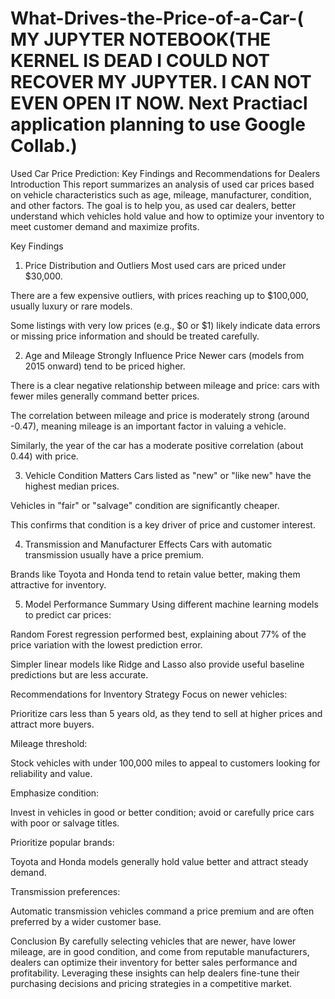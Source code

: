 # What-Drives-the-Price-of-a-Car-( MY JUPYTER NOTEBOOK(THE KERNEL IS DEAD I COULD NOT RECOVER MY JUPYTER. I CAN NOT EVEN OPEN IT NOW. Next Practiacl application planning to use Google Collab.)
Used Car Price Prediction: Key Findings and Recommendations for Dealers
Introduction
This report summarizes an analysis of used car prices based on vehicle characteristics such as age, mileage, manufacturer, condition, and other factors. The goal is to help you, as used car dealers, better understand which vehicles hold value and how to optimize your inventory to meet customer demand and maximize profits.

Key Findings
1. Price Distribution and Outliers
Most used cars are priced under $30,000.

There are a few expensive outliers, with prices reaching up to $100,000, usually luxury or rare models.

Some listings with very low prices (e.g., $0 or $1) likely indicate data errors or missing price information and should be treated carefully.

2. Age and Mileage Strongly Influence Price
Newer cars (models from 2015 onward) tend to be priced higher.

There is a clear negative relationship between mileage and price: cars with fewer miles generally command better prices.

The correlation between mileage and price is moderately strong (around -0.47), meaning mileage is an important factor in valuing a vehicle.

Similarly, the year of the car has a moderate positive correlation (about 0.44) with price.

3. Vehicle Condition Matters
Cars listed as "new" or "like new" have the highest median prices.

Vehicles in "fair" or "salvage" condition are significantly cheaper.

This confirms that condition is a key driver of price and customer interest.

4. Transmission and Manufacturer Effects
Cars with automatic transmission usually have a price premium.

Brands like Toyota and Honda tend to retain value better, making them attractive for inventory.

5. Model Performance Summary
Using different machine learning models to predict car prices:

Random Forest regression performed best, explaining about 77% of the price variation with the lowest prediction error.

Simpler linear models like Ridge and Lasso also provide useful baseline predictions but are less accurate.

Recommendations for Inventory Strategy
Focus on newer vehicles:

Prioritize cars less than 5 years old, as they tend to sell at higher prices and attract more buyers.

Mileage threshold:

Stock vehicles with under 100,000 miles to appeal to customers looking for reliability and value.

Emphasize condition:

Invest in vehicles in good or better condition; avoid or carefully price cars with poor or salvage titles.

Prioritize popular brands:

Toyota and Honda models generally hold value better and attract steady demand.

Transmission preferences:

Automatic transmission vehicles command a price premium and are often preferred by a wider customer base.

Conclusion
By carefully selecting vehicles that are newer, have lower mileage, are in good condition, and come from reputable manufacturers, dealers can optimize their inventory for better sales performance and profitability. Leveraging these insights can help dealers fine-tune their purchasing decisions and pricing strategies in a competitive market.
